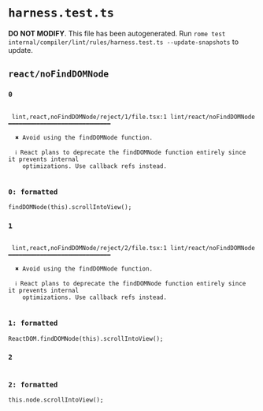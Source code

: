 # `harness.test.ts`

**DO NOT MODIFY**. This file has been autogenerated. Run `rome test internal/compiler/lint/rules/harness.test.ts --update-snapshots` to update.

## `react/noFindDOMNode`

### `0`

```

 lint,react,noFindDOMNode/reject/1/file.tsx:1 lint/react/noFindDOMNode ━━━━━━━━━━━━━━━━━━━━━━━━━━━━━

  ✖ Avoid using the findDOMNode function.

  ℹ React plans to deprecate the findDOMNode function entirely since it prevents internal
    optimizations. Use callback refs instead.


```

### `0: formatted`

```tsx
findDOMNode(this).scrollIntoView();

```

### `1`

```

 lint,react,noFindDOMNode/reject/2/file.tsx:1 lint/react/noFindDOMNode ━━━━━━━━━━━━━━━━━━━━━━━━━━━━━

  ✖ Avoid using the findDOMNode function.

  ℹ React plans to deprecate the findDOMNode function entirely since it prevents internal
    optimizations. Use callback refs instead.


```

### `1: formatted`

```tsx
ReactDOM.findDOMNode(this).scrollIntoView();

```

### `2`

```

```

### `2: formatted`

```tsx
this.node.scrollIntoView();

```
